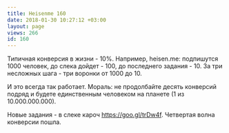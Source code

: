 ```yaml
---
title: Heisenme 160
date: 2018-01-30 10:27:12 +03:00
layout: page
views: 266
id: 160
---
```


Типичная конверсия в жизни - 10%. Например, heisen.mе: подпишутся 1000 человек, до слека дойдет - 100, до последнего задания - 10. За три несложных шага - три воронки от 1000 до 10.

И это всегда так работает. Мораль: не продолбайте десять конверсий подряд и будете единственным человеком на планете (1 из 10.000.000.000).

Новые задания - в слеке кароч  https://goo.gl/trDw4f. Четвертая волна конверсии пошла.


